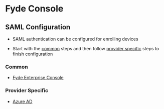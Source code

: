 # Fyde Console

## SAML Configuration

- SAML authentication can be configured for enrolling devices

- Start with the [common](#common) steps and then follow [provider specific](#provider-specific) steps to finish configuration

### Common

- [Fyde Enterprise Console](console/saml/fyde_console_saml.md)

### Provider Specific

- [Azure AD](console/saml/azure_saml.md)
